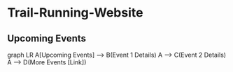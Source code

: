 # Trail-Running-Website
## Upcoming Events
graph LR
    A[Upcoming Events] --> B(Event 1 Details)
    A --> C(Event 2 Details)
    A --> D(More Events [Link]) 
